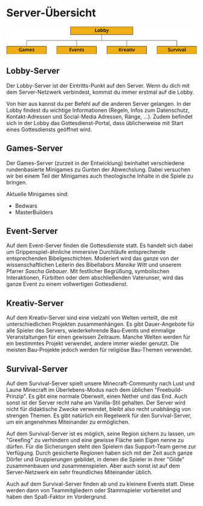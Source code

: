 # Server-Übersicht

![Image Übersicht der Server](./images/Server-Liste.png)

## Lobby-Server

Der Lobby-Server ist der Eintritts-Punkt auf den Server. Wenn du dich mit dem Server-Netzwerk verbindest, kommst du
immer erstmal auf die Lobby.

Von hier aus kannst du per Befehl auf die anderen Server gelangen. In der Lobby findest du wichtige Informationen
(Regeln, Infos zum Datenschutz, Kontakt-Adressen und Social-Media Adressen, Ränge, ...). Zudem befindet sich in der
Lobby das Gottesdienst-Portal, dass üblicherweise mit Start eines Gottesdiensts geöffnet wird.

## Games-Server

Der Games-Server (zurzeit in der Entwicklung) beinhaltet verschiedene rundenbasierte Minigames zu Gunten der
Abwechslung. Dabei versuchen wir bei einem Teil der Minigames auch theologische Inhalte in die Spiele zu bringen.

Aktuelle Minigames sind:

- Bedwars
- MasterBuilders

## Event-Server

Auf dem Event-Server finden die Gottesdienste statt. Es handelt sich dabei um Grippenspiel-ähnliche immersive
Durchläufe entsprechende entsprechenden Bibelgeschichten. Moderiert wird das ganze von der wissenschaftlichen
Leiterin des Bibellabors _Mareike Witt_ und unserem Pfarrer _Sascha Gebauer_. Mit festlicher Begrüßung, symbolischen
Interaktionen, Fürbitten oder dem abschließenden Vaterunser, wird das ganze Event zu einem vollwertigen Gottesdienst.

## Kreativ-Server

Auf dem Kreativ-Server sind eine vielzahl von Welten verteilt, die mit unterschiedlichen Projekten zusammenhängen.
Es gibt Dauer-Angebote für alle Spieler des Servers, wiederkehrende Bau-Events und einmalige Veranstaltungen für
einen gewissen Zeitraum. Manche Welten werden für ein bestimmtes Projekt verwendet, andere immer wieder genutzt. Die
meisten Bau-Projekte jedoch werden für religiöse Bau-Themen verwendet.

## Survival-Server

Auf dem Survival-Server spielt unsere Minecraft-Community nach Lust und Laune Minecraft im Überlebens-Modus nach dem
üblichen "Freebuild-Prinzip". Es gibt eine normale Oberwelt, einen Nether und das End. Auch sonst ist der Server
recht nahe am Vanilla-Stil gehalten. Der Server wird nicht für didaktische Zwecke verwendet, bleibt also recht
unabhängig von strengen Themen. Es gibt natürlich ein Regelwerk für den Survival-Server, um ein angenehmes
Miteinander zu ermöglichen.

Auf dem Survival-Server ist es möglich, seine Region sichern zu lassen, um "Greefing" zu verhindern und eine gewisse
Fläche sein Eigen nenne zu dürfen. Für die Sicherungen steht den Spielern das Support-Team gerne zur Verfügung.
Durch gesicherte Regionen haben sich mit der Zeit auch ganze Dörfer und Gruppierungen gebildet, in denen die Spieler
in ihrer "Gilde" zusammenbauen und zusammenspielen. Aber auch sonst ist auf dem Server-Netzwerk ein sehr
freundliches Miteinander üblich.

Auch auf dem Survival-Server finden ab und zu kleinere Events statt. Diese werden dann von Teammitgliedern oder
Stammspieler vorbereitet und haben den Spaß-Faktor im Vordergrund.